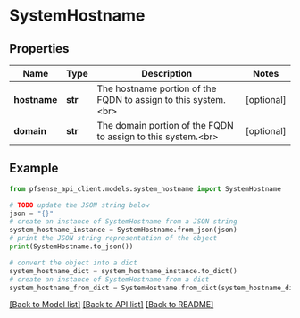# SystemHostname


## Properties

Name | Type | Description | Notes
------------ | ------------- | ------------- | -------------
**hostname** | **str** | The hostname portion of the FQDN to assign to this system.&lt;br&gt; | [optional] 
**domain** | **str** | The domain portion of the FQDN to assign to this system.&lt;br&gt; | [optional] 

## Example

```python
from pfsense_api_client.models.system_hostname import SystemHostname

# TODO update the JSON string below
json = "{}"
# create an instance of SystemHostname from a JSON string
system_hostname_instance = SystemHostname.from_json(json)
# print the JSON string representation of the object
print(SystemHostname.to_json())

# convert the object into a dict
system_hostname_dict = system_hostname_instance.to_dict()
# create an instance of SystemHostname from a dict
system_hostname_from_dict = SystemHostname.from_dict(system_hostname_dict)
```
[[Back to Model list]](../README.md#documentation-for-models) [[Back to API list]](../README.md#documentation-for-api-endpoints) [[Back to README]](../README.md)


